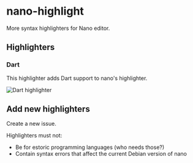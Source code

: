 # nano-highlight
More syntax highlighters for Nano editor.

## Highlighters

### Dart

This highlighter adds Dart support to nano's highlighter.

![Dart highlighter](https://github.com/TylerMS887/nano-highlight/assets/115214762/36cfb212-6e79-4278-873a-bca8e1eb86cd)

## Add new highlighters

Create a new issue.

Highlighters must not:
* Be for estoric programming languages (who needs those?)
* Contain syntax errors that affect the current Debian version of nano
